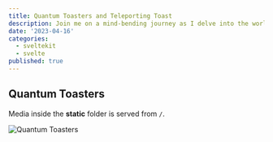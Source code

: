 ```yaml
---
title: Quantum Toasters and Teleporting Toast
description: Join me on a mind-bending journey as I delve into the world of quantum physics and attempt to revolutionize breakfast with toasters that defy the laws of space and time. Get ready for a crispy adventure through parallel universes and teleporting bread slices!
date: '2023-04-16'
categories:
  - sveltekit
  - svelte
published: true
---
```


## Quantum Toasters

Media inside the **static** folder is served from `/`.

![Quantum Toasters](favicon.png)
